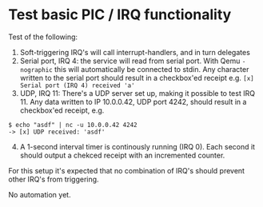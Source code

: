 # Test basic PIC / IRQ functionality

Test of the following:

1. Soft-triggering IRQ's will call interrupt-handlers, and in turn delegates
2. Serial port, IRQ 4: the service will read from serial port. With Qemu `-nographic` this will automatically be connected to stdin. Any character written to the serial port should result in a checkbox'ed receipt e.g. `[x] Serial port (IRQ 4) received 'a'`
3. UDP, IRQ 11: There's a UDP server set up, making it possible to test IRQ 11. Any data written to IP 10.0.0.42, UDP port 4242, should result in a checkbox'ed receipt, e.g.
```
$ echo "asdf" | nc -u 10.0.0.42 4242
-> [x] UDP received: 'asdf'
```
4. A 1-second interval timer is continously running (IRQ 0). Each second it should output a chekced receipt with an incremented counter.

For this setup it's expected that no combination of IRQ's should prevent other IRQ's from triggering. 

No automation yet.
